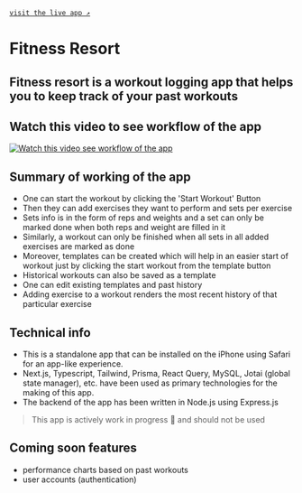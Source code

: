 [`visit the live app ↗`](https://fitness-app-next-frontend.vercel.app/)

# Fitness Resort

## Fitness resort is a workout logging app that helps you to keep track of your past workouts

## Watch this video to see workflow of the app
[![Watch this video see workflow of the app](http://img.youtube.com/vi/HXctolyBsnY/0.jpg)](http://www.youtube.com/watch?v=HXctolyBsnY)

## Summary of working of the app
- One can start the workout by clicking the 'Start Workout' Button
- Then they can add exercises they want to perform and sets per exercise
- Sets info is in the form of reps and weights and a set can only be marked done when both reps and weight are filled in it
- Similarly, a workout can only be finished when all sets in all added exercises are marked as done
- Moreover, templates can be created which will help in an easier start of workout just by clicking the start workout from the template button
- Historical workouts can also be saved as a template
- One can edit existing templates and past history
- Adding exercise to a workout renders the most recent history of that particular exercise

## Technical info
- This is a standalone app that can be installed on the iPhone using Safari for an app-like experience.
- Next.js, Typescript, Tailwind, Prisma, React Query, MySQL, Jotai (global state manager), etc. have been used as primary technologies for the making of this app.
- The backend of the app has been written in Node.js using Express.js


>This app is actively work in progress 🚧 and should not be used

## Coming soon features
- performance charts based on past workouts
- user accounts (authentication)
